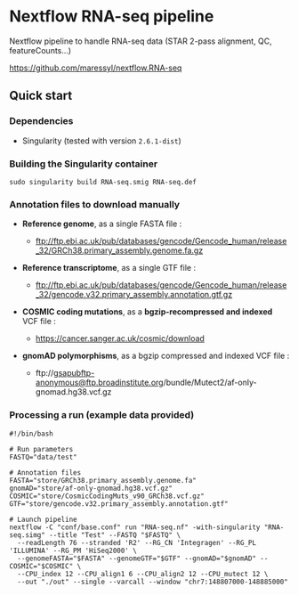 # Nextflow RNA-seq pipeline
Nextflow pipeline to handle RNA-seq data (STAR 2-pass alignment, QC, featureCounts...)

https://github.com/maressyl/nextflow.RNA-seq



## Quick start


### Dependencies

* Singularity (tested with version `2.6.1-dist`)


### Building the Singularity container

`sudo singularity build RNA-seq.smig RNA-seq.def`


### Annotation files to download manually

- **Reference genome**, as a single FASTA file :
   - ftp://ftp.ebi.ac.uk/pub/databases/gencode/Gencode_human/release_32/GRCh38.primary_assembly.genome.fa.gz
   
- **Reference transcriptome**, as a single GTF file :
   - ftp://ftp.ebi.ac.uk/pub/databases/gencode/Gencode_human/release_32/gencode.v32.primary_assembly.annotation.gtf.gz

- **COSMIC coding mutations**, as a **bgzip-recompressed and indexed** VCF file :
   - https://cancer.sanger.ac.uk/cosmic/download

- **gnomAD polymorphisms**, as a bgzip compressed and indexed VCF file :
   - ftp://gsapubftp-anonymous@ftp.broadinstitute.org/bundle/Mutect2/af-only-gnomad.hg38.vcf.gz


### Processing a run (example data provided)

```
#!/bin/bash

# Run parameters
FASTQ="data/test"

# Annotation files
FASTA="store/GRCh38.primary_assembly.genome.fa"
gnomAD="store/af-only-gnomad.hg38.vcf.gz"
COSMIC="store/CosmicCodingMuts_v90_GRCh38.vcf.gz"
GTF="store/gencode.v32.primary_assembly.annotation.gtf"

# Launch pipeline
nextflow -C "conf/base.conf" run "RNA-seq.nf" -with-singularity "RNA-seq.simg" --title "Test" --FASTQ "$FASTQ" \
  --readLength 76 --stranded 'R2' --RG_CN 'Integragen' --RG_PL 'ILLUMINA' --RG_PM 'HiSeq2000' \
  --genomeFASTA="$FASTA" --genomeGTF="$GTF" --gnomAD="$gnomAD" --COSMIC="$COSMIC" \
  --CPU_index 12 --CPU_align1 6 --CPU_align2 12 --CPU_mutect 12 \
  --out "./out" --single --varcall --window "chr7:148807000-148885000"
```

